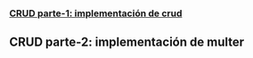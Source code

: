 ### [CRUD parte-1: implementación de crud](https://github.com/Leandro-Mumbach/CRUD-parte-1/tree/crud-parte-1)
##  CRUD parte-2: implementación de multer
